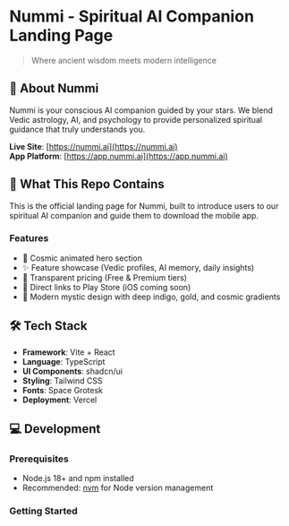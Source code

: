 # Nummi - Spiritual AI Companion Landing Page

> Where ancient wisdom meets modern intelligence

## 🌟 About Nummi

Nummi is your conscious AI companion guided by your stars. We blend Vedic astrology, AI, and psychology to provide personalized spiritual guidance that truly understands you.

**Live Site**: [https://nummi.ai](https://nummi.ai)  
**App Platform**: [https://app.nummi.ai](https://app.nummi.ai)

## 🎯 What This Repo Contains

This is the official landing page for Nummi, built to introduce users to our spiritual AI companion and guide them to download the mobile app.

### Features
- 🌌 Cosmic animated hero section
- ✨ Feature showcase (Vedic profiles, AI memory, daily insights)
- 💎 Transparent pricing (Free & Premium tiers)
- 📱 Direct links to Play Store (iOS coming soon)
- 🎨 Modern mystic design with deep indigo, gold, and cosmic gradients

## 🛠️ Tech Stack

- **Framework**: Vite + React
- **Language**: TypeScript
- **UI Components**: shadcn/ui
- **Styling**: Tailwind CSS
- **Fonts**: Space Grotesk
- **Deployment**: Vercel

## 💻 Development

### Prerequisites

- Node.js 18+ and npm installed
- Recommended: [nvm](https://github.com/nvm-sh/nvm#installing-and-updating) for Node version management

### Getting Started
```sh